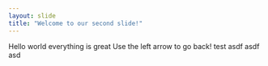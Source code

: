 ```yaml
---
layout: slide
title: "Welcome to our second slide!"
---
```

Hello world everything is great
Use the left arrow to go back!
test
asdf
asdf
asd
